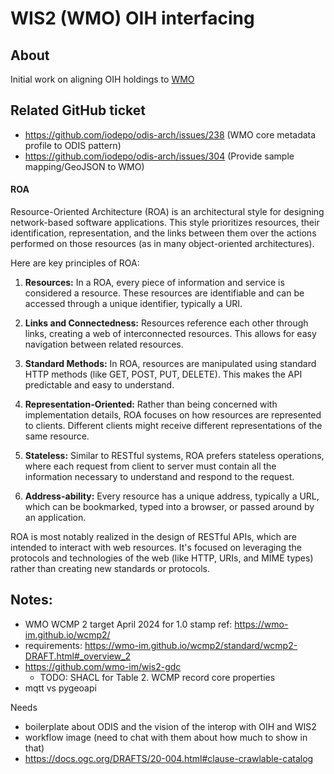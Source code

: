 # WIS2 (WMO) OIH interfacing

## About

Initial work on aligning OIH holdings to [WMO](https://wmo-im.github.io/wcmp2/standard/wcmp2-DRAFT.html)

## Related GitHub ticket

- https://github.com/iodepo/odis-arch/issues/238 (WMO core metadata profile to ODIS pattern)
- https://github.com/iodepo/odis-arch/issues/304 (Provide sample mapping/GeoJSON to WMO)


#### ROA

Resource-Oriented Architecture (ROA) is an architectural style for designing network-based software applications. This style prioritizes resources, their identification, representation, and the links between them over the actions performed on those resources (as in many object-oriented architectures).

Here are key principles of ROA:

1. **Resources:** In a ROA, every piece of information and service is considered a resource. These resources are identifiable and can be accessed through a unique identifier, typically a URI.

2. **Links and Connectedness:** Resources reference each other through links, creating a web of interconnected resources. This allows for easy navigation between related resources.

3. **Standard Methods:** In ROA, resources are manipulated using standard HTTP methods (like GET, POST, PUT, DELETE). This makes the API predictable and easy to understand.

4. **Representation-Oriented:** Rather than being concerned with implementation details, ROA focuses on how resources are represented to clients. Different clients might receive different representations of the same resource.

5. **Stateless:** Similar to RESTful systems, ROA prefers stateless operations, where each request from client to server must contain all the information necessary to understand and respond to the request.

6. **Address-ability:** Every resource has a unique address, typically a URL, which can be bookmarked, typed into a browser, or passed around by an application.

ROA is most notably realized in the design of RESTful APIs, which are intended to interact with web resources. It's focused on leveraging the protocols and technologies of the web (like HTTP, URIs, and MIME types) rather than creating new standards or protocols.


## Notes:

* WMO WCMP 2 target April 2024 for 1.0 stamp ref: https://wmo-im.github.io/wcmp2/ 
* requirements: https://wmo-im.github.io/wcmp2/standard/wcmp2-DRAFT.html#_overview_2 
* https://github.com/wmo-im/wis2-gdc 
  * TODO:  SHACL for Table 2. WCMP record core properties 
* mqtt vs pygeoapi 

Needs 
- boilerplate about ODIS and the vision of the interop with OIH and WIS2
- workflow image (need to chat with them about how much to show in that)
- https://docs.ogc.org/DRAFTS/20-004.html#clause-crawlable-catalog 
